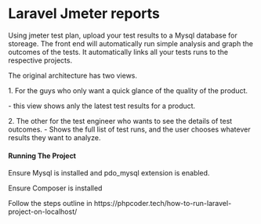 
<p align="center"></p>
<h1>Laravel Jmeter reports</h1>
<p>Using jmeter test plan, upload your test results to a Mysql database for storeage. The front end will automatically run simple analysis and graph the outcomes of the tests. It automatically links all your tests runs to the respective projects.  
    
<p>The original architecture has two views.</p>
<p>1. For the guys who only want a quick glance of the quality of the product.</p>
- this view shows anly the latest test results for a product.</p>
<p>2. The other for the test engineer who wants to see the details of test outcomes.
- Shows the full list of test runs, and the user chooses whatever results they want to analyze.
</p>

<h4>Running The Project</h4>

<p>Ensure Mysql is installed and pdo_mysql extension is enabled.</p> 
<p>Ensure Composer is installed</p> 
<p>Follow the steps outline in https://phpcoder.tech/how-to-run-laravel-project-on-localhost/</p> 
